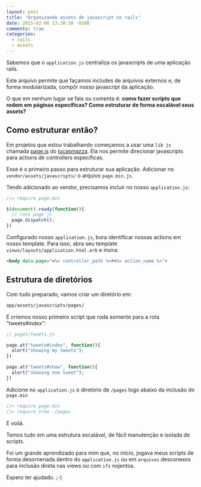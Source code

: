 ```yaml
---
layout: post
title: "Organizando assets de javascript no rails"
date: 2015-02-06 13:38:18 -0200
comments: true
categories:
  - rails
  - assets
---
```


Sabemos que o `application.js` centraliza os javascripts
de uma aplicação rails.

Este arquivo permite que façamos includes de arquivos externos
e, de forma modularizada, compôr nosso javascript da aplicação.

O que em nenhum lugar se fala ou comenta é: **como fazer scripts que rodem
em páginas específicas? Como estruturar de forma escalável seus assets?**

## Como estruturar então?

Em projetos que estou trabalhando começamos a usar uma `lib js` chamada
[page.js](https://github.com/lucasmazza/page.js) do [lucasmazza](https://github.com/lucasmazza).
Ela nos permite direcionar javascripts para actions de controllers específicas.

Esse é o primeiro passo para estruturar sua aplicação. Adicionar no
`vendor/assets/javascripts/` o arquivo `page.min.js`.

Tendo adicionado ao vendor, precisamos incluir no nosso `application.js`:

``` javascript
//= require page.min

$(document).ready(function(){
  // runs page js
  page.dispatch();
})
```

Configurado nosso `application.js`, bora identificar nossas actions em nosso
template. Para isso, abra seu template `views/layouts/application.html.erb`
e insira:

``` html
<body data-page="<%= controller_path %>#<%= action_name %>">
```

## Estrutura de diretórios

Com tudo preparado, vamos criar um diretório em:

``` bash
app/assets/javascripts/pages/
```

E criemos nosso primeiro script que roda somente para a rota "tweets#index":

``` javascript
// pages/tweets.js

page.at("tweets#index", function(){
  alert("showing my tweets");
})

page.at("tweets#show", function(){
  alert("showing one tweet");
})
```

Adicione no `application.js` o diretório de `/pages` logo abaixo
da inclusão do `page.min`

``` javascript
//= require page.min
//= require_tree ./pages
```

E voilá.

Temos tudo em uma estrutura escalável, de fácil manutenção e isolada de scripts.

Foi um grande aprendizado para mim que, no início, jogava meus scripts de forma
desornenada dentro do `application.js` ou em `arquivos` desconexos para inclusão direta
nas views ou com `ifs` nojentos.

Espero ter ajudado. ;-)

